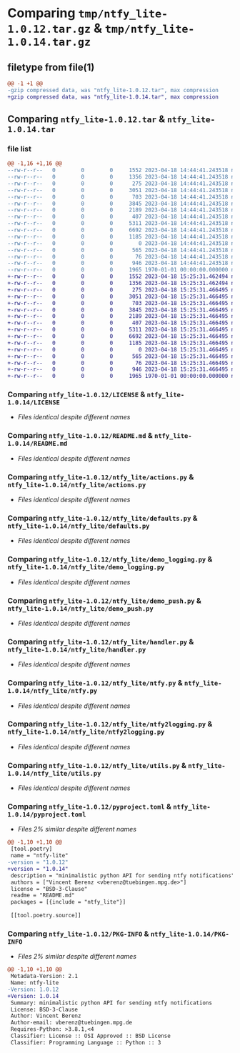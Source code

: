 # Comparing `tmp/ntfy_lite-1.0.12.tar.gz` & `tmp/ntfy_lite-1.0.14.tar.gz`

## filetype from file(1)

```diff
@@ -1 +1 @@
-gzip compressed data, was "ntfy_lite-1.0.12.tar", max compression
+gzip compressed data, was "ntfy_lite-1.0.14.tar", max compression
```

## Comparing `ntfy_lite-1.0.12.tar` & `ntfy_lite-1.0.14.tar`

### file list

```diff
@@ -1,16 +1,16 @@
--rw-r--r--   0        0        0     1552 2023-04-18 14:44:41.243518 ntfy_lite-1.0.12/LICENSE
--rw-r--r--   0        0        0     1356 2023-04-18 14:44:41.243518 ntfy_lite-1.0.12/README.md
--rw-r--r--   0        0        0      275 2023-04-18 14:44:41.243518 ntfy_lite-1.0.12/ntfy_lite/__init__.py
--rw-r--r--   0        0        0     3051 2023-04-18 14:44:41.243518 ntfy_lite-1.0.12/ntfy_lite/actions.py
--rw-r--r--   0        0        0      703 2023-04-18 14:44:41.243518 ntfy_lite-1.0.12/ntfy_lite/defaults.py
--rw-r--r--   0        0        0     3845 2023-04-18 14:44:41.243518 ntfy_lite-1.0.12/ntfy_lite/demo_logging.py
--rw-r--r--   0        0        0     2189 2023-04-18 14:44:41.243518 ntfy_lite-1.0.12/ntfy_lite/demo_push.py
--rw-r--r--   0        0        0      407 2023-04-18 14:44:41.243518 ntfy_lite-1.0.12/ntfy_lite/error.py
--rw-r--r--   0        0        0     5311 2023-04-18 14:44:41.243518 ntfy_lite-1.0.12/ntfy_lite/handler.py
--rw-r--r--   0        0        0     6692 2023-04-18 14:44:41.243518 ntfy_lite-1.0.12/ntfy_lite/ntfy.py
--rw-r--r--   0        0        0     1185 2023-04-18 14:44:41.243518 ntfy_lite-1.0.12/ntfy_lite/ntfy2logging.py
--rw-r--r--   0        0        0        0 2023-04-18 14:44:41.243518 ntfy_lite-1.0.12/ntfy_lite/py.typed
--rw-r--r--   0        0        0      565 2023-04-18 14:44:41.243518 ntfy_lite-1.0.12/ntfy_lite/utils.py
--rw-r--r--   0        0        0       76 2023-04-18 14:44:41.243518 ntfy_lite-1.0.12/ntfy_lite/version.py
--rw-r--r--   0        0        0      946 2023-04-18 14:44:41.243518 ntfy_lite-1.0.12/pyproject.toml
--rw-r--r--   0        0        0     1965 1970-01-01 00:00:00.000000 ntfy_lite-1.0.12/PKG-INFO
+-rw-r--r--   0        0        0     1552 2023-04-18 15:25:31.462494 ntfy_lite-1.0.14/LICENSE
+-rw-r--r--   0        0        0     1356 2023-04-18 15:25:31.462494 ntfy_lite-1.0.14/README.md
+-rw-r--r--   0        0        0      275 2023-04-18 15:25:31.466495 ntfy_lite-1.0.14/ntfy_lite/__init__.py
+-rw-r--r--   0        0        0     3051 2023-04-18 15:25:31.466495 ntfy_lite-1.0.14/ntfy_lite/actions.py
+-rw-r--r--   0        0        0      703 2023-04-18 15:25:31.466495 ntfy_lite-1.0.14/ntfy_lite/defaults.py
+-rw-r--r--   0        0        0     3845 2023-04-18 15:25:31.466495 ntfy_lite-1.0.14/ntfy_lite/demo_logging.py
+-rw-r--r--   0        0        0     2189 2023-04-18 15:25:31.466495 ntfy_lite-1.0.14/ntfy_lite/demo_push.py
+-rw-r--r--   0        0        0      407 2023-04-18 15:25:31.466495 ntfy_lite-1.0.14/ntfy_lite/error.py
+-rw-r--r--   0        0        0     5311 2023-04-18 15:25:31.466495 ntfy_lite-1.0.14/ntfy_lite/handler.py
+-rw-r--r--   0        0        0     6692 2023-04-18 15:25:31.466495 ntfy_lite-1.0.14/ntfy_lite/ntfy.py
+-rw-r--r--   0        0        0     1185 2023-04-18 15:25:31.466495 ntfy_lite-1.0.14/ntfy_lite/ntfy2logging.py
+-rw-r--r--   0        0        0        0 2023-04-18 15:25:31.466495 ntfy_lite-1.0.14/ntfy_lite/py.typed
+-rw-r--r--   0        0        0      565 2023-04-18 15:25:31.466495 ntfy_lite-1.0.14/ntfy_lite/utils.py
+-rw-r--r--   0        0        0       76 2023-04-18 15:25:31.466495 ntfy_lite-1.0.14/ntfy_lite/version.py
+-rw-r--r--   0        0        0      946 2023-04-18 15:25:31.466495 ntfy_lite-1.0.14/pyproject.toml
+-rw-r--r--   0        0        0     1965 1970-01-01 00:00:00.000000 ntfy_lite-1.0.14/PKG-INFO
```

### Comparing `ntfy_lite-1.0.12/LICENSE` & `ntfy_lite-1.0.14/LICENSE`

 * *Files identical despite different names*

### Comparing `ntfy_lite-1.0.12/README.md` & `ntfy_lite-1.0.14/README.md`

 * *Files identical despite different names*

### Comparing `ntfy_lite-1.0.12/ntfy_lite/actions.py` & `ntfy_lite-1.0.14/ntfy_lite/actions.py`

 * *Files identical despite different names*

### Comparing `ntfy_lite-1.0.12/ntfy_lite/defaults.py` & `ntfy_lite-1.0.14/ntfy_lite/defaults.py`

 * *Files identical despite different names*

### Comparing `ntfy_lite-1.0.12/ntfy_lite/demo_logging.py` & `ntfy_lite-1.0.14/ntfy_lite/demo_logging.py`

 * *Files identical despite different names*

### Comparing `ntfy_lite-1.0.12/ntfy_lite/demo_push.py` & `ntfy_lite-1.0.14/ntfy_lite/demo_push.py`

 * *Files identical despite different names*

### Comparing `ntfy_lite-1.0.12/ntfy_lite/handler.py` & `ntfy_lite-1.0.14/ntfy_lite/handler.py`

 * *Files identical despite different names*

### Comparing `ntfy_lite-1.0.12/ntfy_lite/ntfy.py` & `ntfy_lite-1.0.14/ntfy_lite/ntfy.py`

 * *Files identical despite different names*

### Comparing `ntfy_lite-1.0.12/ntfy_lite/ntfy2logging.py` & `ntfy_lite-1.0.14/ntfy_lite/ntfy2logging.py`

 * *Files identical despite different names*

### Comparing `ntfy_lite-1.0.12/ntfy_lite/utils.py` & `ntfy_lite-1.0.14/ntfy_lite/utils.py`

 * *Files identical despite different names*

### Comparing `ntfy_lite-1.0.12/pyproject.toml` & `ntfy_lite-1.0.14/pyproject.toml`

 * *Files 2% similar despite different names*

```diff
@@ -1,10 +1,10 @@
 [tool.poetry]
 name = "ntfy-lite"
-version = "1.0.12"
+version = "1.0.14"
 description = "minimalistic python API for sending ntfy notifications"
 authors = ["Vincent Berenz <vberenz@tuebingen.mpg.de>"]
 license = "BSD-3-Clause"
 readme = "README.md"
 packages = [{include = "ntfy_lite"}]
 
 [[tool.poetry.source]]
```

### Comparing `ntfy_lite-1.0.12/PKG-INFO` & `ntfy_lite-1.0.14/PKG-INFO`

 * *Files 2% similar despite different names*

```diff
@@ -1,10 +1,10 @@
 Metadata-Version: 2.1
 Name: ntfy-lite
-Version: 1.0.12
+Version: 1.0.14
 Summary: minimalistic python API for sending ntfy notifications
 License: BSD-3-Clause
 Author: Vincent Berenz
 Author-email: vberenz@tuebingen.mpg.de
 Requires-Python: >3.8.1,<4
 Classifier: License :: OSI Approved :: BSD License
 Classifier: Programming Language :: Python :: 3
```

